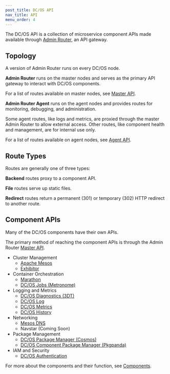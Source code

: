 ```yaml
---
post_title: DC/OS API
nav_title: API
menu_order: 4
---
```


The DC/OS API is a collection of microservice component APIs made available through [Admin Router](/docs/1.9/overview/architecture/components/#admin-router), an API gateway.


## Topology

A version of Admin Router runs on every DC/OS node.

**Admin Router** runs on the master nodes and serves as the primary API gateway to interact with DC/OS components.

For a list of routes available on master nodes, see [Master API](/docs/1.9/api/master-api/).

**Admin Router Agent** runs on the agent nodes and provides routes for monitoring, debugging, and administration.

Some agent routes, like logs and metrics, are proxied through the master Admin Router to allow external access.
Other routes, like component health and management, are for internal use only.

For a list of routes available on agent nodes, see [Agent API](/docs/1.9/api/agent-api/).


## Route Types

Routes are generally one of three types:

**Backend** routes proxy to a component API.

**File** routes serve up static files.

**Redirect** routes return a permanent (301) or temporary (302) HTTP redirect to another route.


## Component APIs

Many of the DC/OS components have their own APIs.

The primary method of reaching the component APIs is through the Admin Router [Master API](/docs/1.9/api/master-api/).

- Cluster Management
  - [Apache Mesos](https://mesos.apache.org/documentation/latest/endpoints/)
  - [Exhibitor](https://github.com/soabase/exhibitor/wiki/REST-Introduction)
- Container Orchestration
  - [Marathon](/docs/1.9/api/marathon/)
  - [DC/OS Jobs (Metronome)](https://dcos.github.io/metronome/docs/generated/api.html)
- Logging and Metrics
  - [DC/OS Diagnostics (3DT)](/docs/1.9/administration/monitoring/#system-health-http-api-endpoint)
  - [DC/OS Log](/docs/1.9/api/dcos-log/)
  - [DC/OS Metrics](/docs/1.9/api/dcos-metrics/)
  - [DC/OS History](https://github.com/dcos/dcos/tree/master/packages/dcos-history/extra#api)
- Networking
  - [Mesos DNS](/docs/1.9/usage/service-discovery/mesos-dns/http-interface/)
  - Navstar (Coming Soon)
- Package Management
  - [DC/OS Package Manager (Cosmos)](https://github.com/dcos/cosmos#api-method-version-compatibility)
  - [DC/OS Component Package Manager (Pkgpanda)](/docs/1.9/administration/component-management/)
- IAM and Security
  - [DC/OS Authentication](#dcos-authentication)

For more about the components and their function, see [Components](/docs/1.9/overview/architecture/components/).
